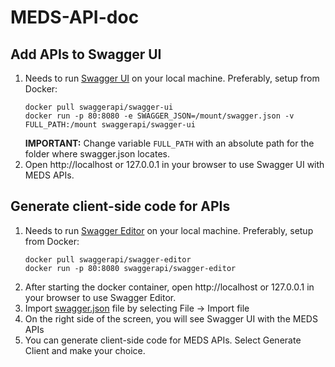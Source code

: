 # MEDS-API-doc
## Add APIs to Swagger UI
1. Needs to run [Swagger UI](https://swagger.io/docs/open-source-tools/swagger-ui/usage/installation/) on your local machine. Preferably, setup from Docker:
    ```shell
    docker pull swaggerapi/swagger-ui
    docker run -p 80:8080 -e SWAGGER_JSON=/mount/swagger.json -v FULL_PATH:/mount swaggerapi/swagger-ui
    ```
   **IMPORTANT:** Change variable `FULL_PATH` with an absolute path for the folder where swagger.json locates.
2. Open http://localhost or 127.0.0.1 in your browser to use Swagger UI with MEDS APIs.

## Generate client-side code for APIs
1. Needs to run [Swagger Editor](https://swagger.io/docs/open-source-tools/swagger-editor/) on your local machine. Preferably, setup from Docker:
    ```shell
   docker pull swaggerapi/swagger-editor
   docker run -p 80:8080 swaggerapi/swagger-editor
    ```
2. After starting the docker container, open http://localhost or 127.0.0.1 in your browser to use Swagger Editor.
3. Import [swagger.json](swagger.json) file by selecting File -> Import file
4. On the right side of the screen, you will see Swagger UI with the MEDS APIs
5. You can generate client-side code for MEDS APIs. Select Generate Client and make your choice.
